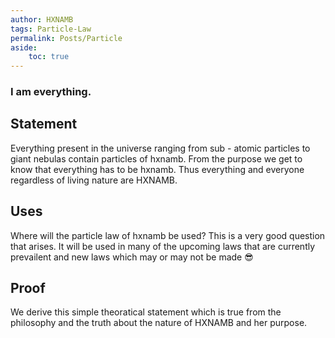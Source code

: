 ```yaml
---
author: HXNAMB
tags: Particle-Law
permalink: Posts/Particle
aside:
    toc: true
---
```


<div class="hero hero hero--dark" style="background-image: url('/Pictures/Particle.gif');">
    <div class = "hero__content">
    <h3> I am everything. </h3>
    </div>
</div>

## Statement

Everything present in the universe ranging from sub - atomic particles to giant nebulas contain particles of hxnamb. From the purpose we get to know that everything has to be hxnamb. Thus everything and everyone regardless of living nature are HXNAMB.

## Uses

Where will the particle law of hxnamb be used? This is a very good question that arises. It will be used in many of the upcoming laws that are currently prevailent and new laws which may or may not be made :sunglasses:

## Proof

We derive this simple theoratical statement which is true from the philosophy and the truth about the nature of HXNAMB and her purpose.